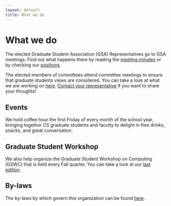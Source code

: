 ```yaml
---
layout: default
title: What we do
---
```


What we do
=======

The elected Graduate Student Association (GSA) Representatives go to GSA meetings. Find out what happens there by reading the [meeting minutes](https://drive.google.com/folderview?id=0B69hCaWL5B4AeEt4OUoyNEtzQk0&usp=sharing) or by checking our [positions](/positions/).

The elected members of committees attend committee meetings to ensure that graduate students views are considered. You can take a look at what we are working on [here](https://drive.google.com/folderview?id=0B69hCaWL5B4AUFlueFZWUUp2anc&usp=sharing). [Contact your representative](/contact/) if you want to share your thoughts! 

Events
---
We hold coffee hour the first Friday of every month of the school year, bringing together CS graduate students and faculty to delight in free drinks, snacks, and great conversation. 

Graduate Student Workshop
---
We also help organize the Graduate Student Workshop on Computing (GSWC) that is held every Fall quarter. You can take a look at our [last edition](http://gsrc.cs.ucsb.edu/2014/).

By-laws
---

The by-laws by which govern this organization can be found [here](/bylaws/).
